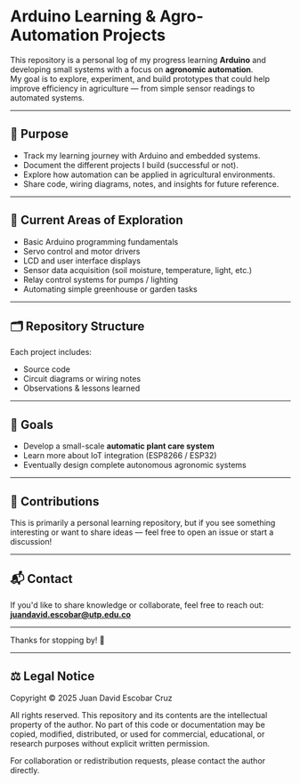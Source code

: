 # Arduino Learning & Agro-Automation Projects

This repository is a personal log of my progress learning **Arduino** and developing small systems with a focus on **agronomic automation**.  
My goal is to explore, experiment, and build prototypes that could help improve efficiency in agriculture — from simple sensor readings to automated systems.

---

## 🌱 Purpose

- Track my learning journey with Arduino and embedded systems.
- Document the different projects I build (successful or not).
- Explore how automation can be applied in agricultural environments.
- Share code, wiring diagrams, notes, and insights for future reference.

---

## 🔧 Current Areas of Exploration

- Basic Arduino programming fundamentals
- Servo control and motor drivers
- LCD and user interface displays
- Sensor data acquisition (soil moisture, temperature, light, etc.)
- Relay control systems for pumps / lighting
- Automating simple greenhouse or garden tasks

---

## 🗂 Repository Structure

Each project includes:
- Source code
- Circuit diagrams or wiring notes
- Observations & lessons learned

---

## 🚀 Goals

- Develop a small-scale **automatic plant care system**
- Learn more about IoT integration (ESP8266 / ESP32)
- Eventually design complete autonomous agronomic systems

---

## 🤝 Contributions

This is primarily a personal learning repository, but if you see something interesting or want to share ideas — feel free to open an issue or start a discussion!

---

## 📬 Contact

If you'd like to share knowledge or collaborate, feel free to reach out:
**juandavid.escobar@utp.edu.co**

---

Thanks for stopping by! 🙂

---

## ⚖️ Legal Notice

Copyright © 2025 Juan David Escobar Cruz

All rights reserved.
This repository and its contents are the intellectual property of the author.
No part of this code or documentation may be copied, modified, distributed, or used for commercial, educational, or research purposes without explicit written permission.

For collaboration or redistribution requests, please contact the author directly.

```cpp
